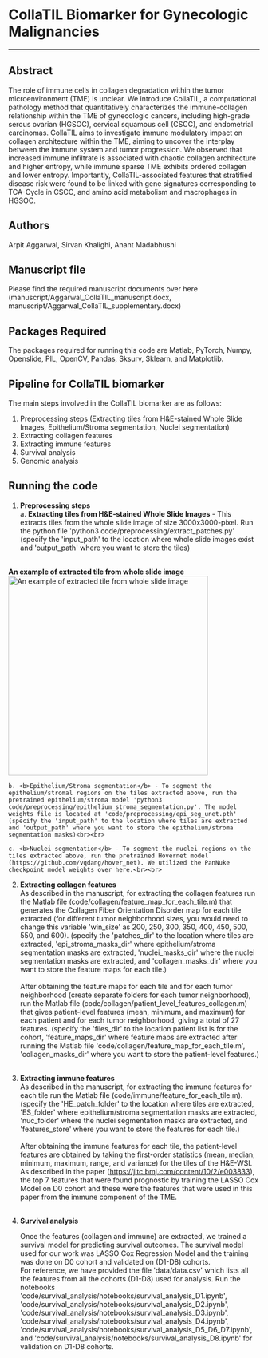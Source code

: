 # CollaTIL Biomarker for Gynecologic Malignancies

---


## Abstract
The role of immune cells in collagen degradation within the tumor microenvironment (TME) is unclear. We introduce CollaTIL, a computational pathology method that quantitatively characterizes the immune-collagen relationship within the TME of gynecologic cancers, including high-grade serous ovarian (HGSOC), cervical squamous cell (CSCC), and endometrial carcinomas. CollaTIL aims to investigate immune modulatory impact on collagen architecture within the TME, aiming to uncover the interplay between the immune system and tumor progression. We observed that increased immune infiltrate is associated with chaotic collagen architecture and higher entropy, while immune sparse TME exhibits ordered collagen and lower entropy. Importantly, CollaTIL-associated features that stratified disease risk were found to be linked with gene signatures corresponding to TCA-Cycle in CSCC, and amino acid metabolism and macrophages in HGSOC.<br>


## Authors
Arpit Aggarwal, Sirvan Khalighi, Anant Madabhushi<br>


## Manuscript file
Please find the required manuscript documents over here (manuscript/Aggarwal_CollaTIL_manuscript.docx, manuscript/Aggarwal_CollaTIL_supplementary.docx)<br>


## Packages Required
The packages required for running this code are Matlab, PyTorch, Numpy, Openslide, PIL, OpenCV, Pandas, Sksurv, Sklearn, and Matplotlib.<br>


## Pipeline for CollaTIL biomarker
The main steps involved in the CollaTIL biomarker are as follows:
1. Preprocessing steps (Extracting tiles from H&E-stained Whole Slide Images, Epithelium/Stroma segmentation, Nuclei segmentation)
2. Extracting collagen features
3. Extracting immune features
4. Survival analysis
5. Genomic analysis


## Running the code
1. <b>Preprocessing steps</b><br>
a. <b>Extracting tiles from H&E-stained Whole Slide Images</b> - This extracts tiles from the whole slide image of size 3000x3000-pixel. Run the python file 'python3 code/preprocessing/extract_patches.py' (specify the 'input_path' to the location where whole slide images exist and 'output_path' where you want to store the tiles)<br><br>

<b>An example of extracted tile from whole slide image</b>
<img src="example/patch/TCGA-23-1809_30000_30000.png" alt="An example of extracted tile from whole slide image" width="400" height="400"/>


    b. <b>Epithelium/Stroma segmentation</b> - To segment the epithelium/stromal regions on the tiles extracted above, run the pretrained epithelium/stroma model 'python3 code/preprocessing/epithelium_stroma_segmentation.py'. The model weights file is located at 'code/preprocessing/epi_seg_unet.pth' (specify the 'input_path' to the location where tiles are extracted and 'output_path' where you want to store the epithelium/stroma segmentation masks)<br><br>

    c. <b>Nuclei segmentation</b> - To segment the nuclei regions on the tiles extracted above, run the pretrained Hovernet model (https://github.com/vqdang/hover_net). We utilized the PanNuke checkpoint model weights over here.<br><br>


2. <b>Extracting collagen features</b><br>
As described in the manuscript, for extracting the collagen features run the Matlab file (code/collagen/feature_map_for_each_tile.m) that generates the Collagen Fiber Orientation Disorder map for each tile extracted (for different tumor neighborhood sizes, you would need to change this variable 'win_size' as 200, 250, 300, 350, 400, 450, 500, 550, and 600).
(specify the 'patches_dir' to the location where tiles are extracted, 'epi_stroma_masks_dir' where epithelium/stroma segmentation masks are extracted, 'nuclei_masks_dir' where the nuclei segmentation masks are extracted, and 'collagen_masks_dir' where you want to store the feature maps for each tile.)<br><br>
After obtaining the feature maps for each tile and for each tumor neighborhood (create separate folders for each tumor neighborhood), run the Matlab file (code/collagen/patient_level_features_collagen.m) that gives patient-level features (mean, minimum, and maximum) for each patient and for each tumor neighborhood, giving a total of 27 features.
(specify the 'files_dir' to the location patient list is for the cohort, 'feature_maps_dir' where feature maps are extracted after running the Matlab file 'code/collagen/feature_map_for_each_tile.m', 'collagen_masks_dir' where you want to store the patient-level features.)<br><br>


3. <b>Extracting immune features</b><br>
As described in the manuscript, for extracting the immune features for each tile run the Matlab file (code/immune/feature_for_each_tile.m).
(specify the 'HE_patch_folder' to the location where tiles are extracted, 'ES_folder' where epithelium/stroma segmentation masks are extracted, 'nuc_folder' where the nuclei segmentation masks are extracted, and 'features_store' where you want to store the features for each tile.)<br><br>
After obtaining the immune features for each tile, the patient-level features are obtained by taking the first-order statistics (mean, median, minimum, maximum, range, and variance) for the tiles of the H&E-WSI. As described in the paper (https://jitc.bmj.com/content/10/2/e003833), the top 7 features that were found prognostic by training the LASSO Cox Model on D0 cohort and these were the features that were used in this paper from the immune component of the TME.<br><br>


4. <b>Survival analysis</b><br>

    Once the features (collagen and immune) are extracted, we trained a survival model for predicting survival outcomes. The survival model used for our work was LASSO Cox Regression Model and the training was done on D0 cohort and validated on (D1-D8) cohorts.<br>
For reference, we have provided the file 'data/data.csv' which lists all the features from all the cohorts (D1-D8) used for analysis. Run the notebooks 'code/survival_analysis/notebooks/survival_analysis_D1.ipynb', 'code/survival_analysis/notebooks/survival_analysis_D2.ipynb', 'code/survival_analysis/notebooks/survival_analysis_D3.ipynb', 'code/survival_analysis/notebooks/survival_analysis_D4.ipynb', 'code/survival_analysis/notebooks/survival_analysis_D5_D6_D7.ipynb', and 'code/survival_analysis/notebooks/survival_analysis_D8.ipynb' for validation on D1-D8 cohorts.<br><br>